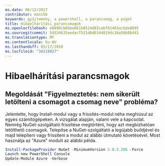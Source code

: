 ```yaml
---
ms.date: 06/12/2017
contributor: manikb
keywords: gyűjtemény, a powershell, a parancsmag, a psget
title: Hibaelhárítási parancsmagok
ms.openlocfilehash: e8890cb6bbe661b8524d83cabf91483acbde8095
ms.sourcegitcommit: 54534635eedacf531d8d6344019dc16a50b8b441
ms.translationtype: MT
ms.contentlocale: hu-HU
ms.lasthandoff: 05/17/2018
ms.locfileid: "34219827"
---
```

# <a name="troubleshooting-cmdlets"></a>Hibaelhárítási parancsmagok

## <a name="how-to-resolve-warning-package-your-package-name-failed-to-download-issue"></a>Megoldását "Figyelmeztetés: nem sikerült letölteni a csomagot a csomag neve" probléma?

Jelentette, hogy Install-modul vagy a frissítés-modul néha meghiúsul az egyes számítógépeken.
A vizsgálat alapján, valami vele a kapcsolat.
Nemrég NuGet-szolgáltató frissítése megtörtént, hogy azt megbízhatóan letölthető csomagok.
Telepítse a NuGet-szolgáltató a legújabb buildjével és majd telepíteni vagy frissíteni a modul az alábbi útmutató követésével.
Most használja az "Azure" modult az alábbi példa.

```powershell
Install-PackageProvider NuGet -MinimumVersion 2.8.5.206 -Force
Launch new PowerShell Console
Update-Module Azure -Verbose
```